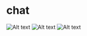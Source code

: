 # chat
![Alt text](https://github.com/kukharroma/kukharroma-chat/blob/master/src/main/resources/login-big.png "Login")
![Alt text](https://github.com/kukharroma/kukharroma-chat/blob/master/src/main/resources/reg-big.png "Reg")
![Alt text](https://github.com/kukharroma/kukharroma-chat/blob/master/src/main/resources/chat-big.png "Chat")
